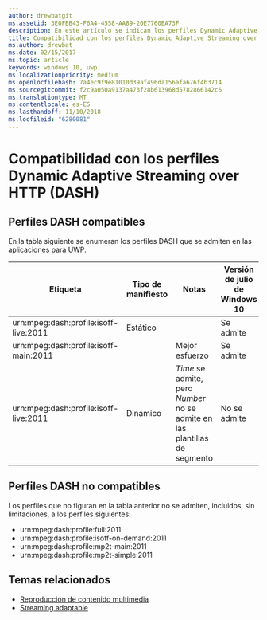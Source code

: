 ```yaml
---
author: drewbatgit
ms.assetid: 3E0FBB43-F6A4-4558-AA89-20E7760BA73F
description: En este artículo se indican los perfiles Dynamic Adaptive Streaming over HTTP (DASH) compatibles con las aplicaciones para UWP.
title: Compatibilidad con los perfiles Dynamic Adaptive Streaming over HTTP (DASH)
ms.author: drewbat
ms.date: 02/15/2017
ms.topic: article
keywords: windows 10, uwp
ms.localizationpriority: medium
ms.openlocfilehash: 7a4ec9f9e81010d39af496da156afa676f4b3714
ms.sourcegitcommit: f2c9a050a9137a473f28b613968d5782866142c6
ms.translationtype: MT
ms.contentlocale: es-ES
ms.lasthandoff: 11/10/2018
ms.locfileid: "6280081"
---
```

# <a name="dynamic-adaptive-streaming-over-http-dash-profile-support"></a>Compatibilidad con los perfiles Dynamic Adaptive Streaming over HTTP (DASH)


## <a name="supported-dash-profiles"></a>Perfiles DASH compatibles
En la tabla siguiente se enumeran los perfiles DASH que se admiten en las aplicaciones para UWP.

|Etiqueta | Tipo de manifiesto | Notas|Versión de julio de Windows 10|Windows 10, versión 1511|Windows 10, versión 1607 |Windows 10, versión 1607 |Windows 10, versión 1703|
|----------------|------|-------|-----------|--------------|---------|-------|--------|
|urn:mpeg&#58;dash:profile:isoff-live:2011 | Estático |     |Se admite            |  Se admite              | Se admite        |Se admite| Compatible|
|urn:mpeg&#58;dash:profile:isoff-main:2011 |        | Mejor esfuerzo | Se admite            |  Se admite              | Se admite        |Se admite| Compatible|
|urn:mpeg&#58;dash:profile:isoff-live:2011 | Dinámico | $Time$ se admite, pero $Number$ no se admite en las plantillas de segmento | No se admite            | No se admite              | No se admite        |No se admite| Compatible|


## <a name="unsupported-dash-profiles"></a>Perfiles DASH no compatibles
Los perfiles que no figuran en la tabla anterior no se admiten, incluidos, sin limitaciones, a los perfiles siguientes:

* urn:mpeg&#58;dash:profile:full:2011
* urn:mpeg&#58;dash:profile:isoff-on-demand:2011
* urn:mpeg&#58;dash:profile:mp2t-main:2011
* urn:mpeg&#58;dash:profile:mp2t-simple:2011


## <a name="related-topics"></a>Temas relacionados

* [Reproducción de contenido multimedia](media-playback.md)
* [Streaming adaptable](adaptive-streaming.md)
 

 




